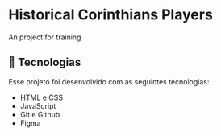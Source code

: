 # Historical Corinthians Players

<p> An project for training </p>

## 🚀 Tecnologias

Esse projeto foi desenvolvido com as seguintes tecnologias:

- HTML e CSS
- JavaScript
- Git e Github
- Figma
